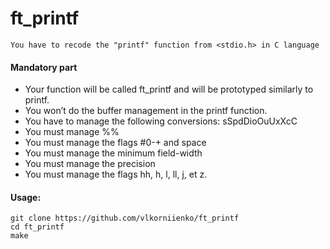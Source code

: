 # ft_printf

    You have to recode the "printf" function from <stdio.h> in C language


#### Mandatory part
* Your function will be called ft_printf and will be prototyped similarly to printf.
* You won’t do the buffer management in the printf function.
* You have to manage the following conversions: sSpdDioOuUxXcC
* You must manage %%
* You must manage the flags #0-+ and space
* You must manage the minimum field-width
* You must manage the precision
* You must manage the flags hh, h, l, ll, j, et z.

#### Usage:
```
git clone https://github.com/vlkorniienko/ft_printf
cd ft_printf
make
```
